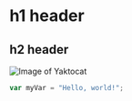# h1 header
## h2 header

![Image of Yaktocat](https://octodex.github.com/images/yaktocat.png)


``` javascript
var myVar = "Hello, world!";
```
